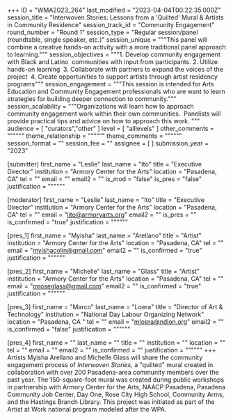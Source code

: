 +++
ID = "WMA2023_264"
last_modified = "2023-04-04T00:22:35.000Z"
session_title = "Interwoven Stories: Lessons from a 'Quilted' Mural & Artists in Community Residence"
session_track_id = "Community Engagement"
round_number = "Round 1"
session_type = "Regular session/panel (roundtable, single speaker, etc.)"
session_unique = """This panel will combine a creative hands-on activity with a more traditional panel approach to learning."""
session_objectives = """1. Develop community engagement with Black and Latino  communities with input from participants.
2. Utilize hands-on learning 
3. Collaborate with partners to expand the voices of the project 
4. Create opportunities to support artists through artist residency programs"""
session_engagement = """This session is intended for Arts Education and Community Engagement professionals who are want to learn strategies for building deeper connection to community."""
session_scalability = """Organizations will learn how to approach community engagement work within their own communities.  Panelists will provide practical tips and advice on how to approach this work.
"""
audience = [ "curators","other" ]
level = [ "alllevels" ]
other_comments = """"""
theme_relationship = """"""
theme_comments = """"""
session_format = ""
session_fee = ""
assignee = [  ]
submission_year = "2023"

[submitter]
first_name = "Leslie"
last_name = "Ito"
title = "Executive Director"
institution = "Armory Center for the Arts"
location = "Pasadena, CA"
tel = ""
email = ""
email2 = ""
is_mod = "false"
is_pres = "false"
justification = """"""

[moderator]
first_name = "Leslie"
last_name = "Ito"
title = "Executive Director"
institution = "Armory Center for the Arts"
location = "Pasadena, CA"
tel = ""
email = "lito@armoryarts.org"
email2 = ""
is_pres = ""
is_confirmed = "true"
justification = """"""

[pres_1]
first_name = "Myisha"
last_name = "Arellano"
title = "Artist"
institution = "Armory Center for the Arts"
location = "Pasadena, CA"
tel = ""
email = "myishacolin@gmail.com"
email2 = ""
is_confirmed = "true"
justification = """"""

[pres_2]
first_name = "Michelle"
last_name = "Glass"
title = "Artist"
institution = "Armory Center for the Arts"
location = "Pasadena, CA"
tel = ""
email = "mroseglass@gmail.com"
email2 = ""
is_confirmed = "true"
justification = """"""

[pres_3]
first_name = "Marco"
last_name = "Loera"
title = "Director of Art & Technology"
institution = "National Day Labour Organizing Network"
location = "Pasadena, CA "
tel = ""
email = "mloera@ndlon.org"
email2 = ""
is_confirmed = "false"
justification = """"""

[pres_4]
first_name = ""
last_name = ""
title = ""
institution = ""
location = ""
tel = ""
email = ""
email2 = ""
is_confirmed = ""
justification = """"""
+++
Artists Myisha Arellano and Michelle Glass will share the community engagement process of _Interwoven Stories_, a "quilted" mural created in collaboration with over 200 Pasadena-area community members over the past year. The 150-square-foot mural was created during public workshops in partnership with Armory Center for the Arts, NAACP Pasadena, Pasadena Community Job Center, Day One, Rose City High School, Community Arms, and the Hastings Branch Library. This project was initiated as part of the Artist at Work national program modeled after the WPA.


